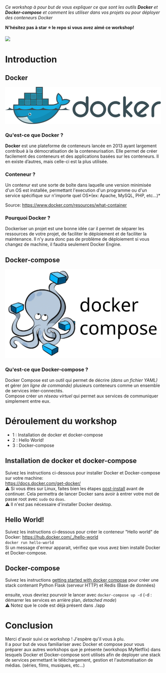 
*Ce workshop à pour but de vous expliquer ce que sont les outils **Docker** et **Docker-compose** et comment les utiliser dans vos projets ou pour déployer des conteneurs Docker*

**N'hésitez pas à star ⭐ le repo si vous avez aimé ce workshop!**

![](https://img.shields.io/github/stars/ajnart/workshop-docker?label=%E2%AD%90&style=for-the-badge?branch=master&kill_cache=1")

# Introduction
## Docker
![](assets/docker_logo.svg)

### Qu'est-ce que Docker ?

**Docker** est une plateforme de conteneurs lancée en 2013 ayant largement contribué à la démocratisation de la conteneurisation. Elle permet de créer facilement des conteneurs et des applications basées sur les conteneurs. Il en existe d’autres, mais celle-ci est la plus utilisée.

### Conteneur ?
Un contenur est une sorte de boîte dans laquelle une version minimisée d'un OS est installée, permettant l'execution d'un programme ou d'un service spécifique sur n'importe quel OS*(ex: Apache, MySQL, PHP, etc...)*

Source: https://www.docker.com/resources/what-container


### Pourquoi Docker ?
Dockeriser un projet est une bonne idée car il permet de séparer les ressources de votre projet, de faciliter le déploiement et de faciliter la maintenance. Il n'y aura donc pas de problème de déploiement si vous changez de machine, il faudra seulement Docker Engine.

## Docker-compose
![](assets/compose_logo.svg)

### Qu'est-ce que Docker-compose ?
Docker Compose est un outil qui permet de décrire *(dans un fichier YAML)* et gérer *(en ligne de commande)* plusieurs conteneurs comme un ensemble de services inter-connectés.  
Compose créer un *réseau virtuel* qui permet aux services de communiquer simplement entre eux.  

# Déroulement du workshop
- 1 : Installation de docker et docker-compose
- 2 : Hello World!
- 3 : Docker-compose 

## Installation de docker et docker-compose
Suivez les instructions ci-dessous pour installer Docker et Docker-compose sur votre machine:  
https://docs.docker.com/get-docker/  
⚠ Si vous êtes sur Linux, faites bien les étapes [post-install](https://docs.docker.com/engine/install/linux-postinstall/) avant de continuer. Cela permettra de lancer Docker sans avoir à entrer votre mot de passe root avec ``sudo`` ou ``doas``.  
⚠ Il n'est pas nécessaire d'installer Docker desktop.  

## Hello World!
Suivez les instructions ci-dessous pour créer le conteneur "Hello world" de Docker: https://hub.docker.com/_/hello-world  
``docker run hello-world``  
Si un message d'erreur apparait, vérifiez que vous avez bien installé Docker et Docker-compose.
## Docker-compose
Suivez les instructions [getting started with docker compose](https://docs.docker.com/compose/gettingstarted/) pour créer une stack contenant Python Flask (serveur HTTP) et Redis (Base de données)

ensuite, vous devriez pourvoir le lancer avec ``docker-compose up -d``
(-d : démarrer les services en arrière plan, *detached mode*)  
⚠ Notez que le code est déjà présent dans ./app

# Conclusion
Merci d'avoir suivi ce workshop ! J'espère qu'il vous à plu.  
Il a pour but de vous familiariser avec Docker et compose pour vous préparer aux autres workshops que je présente (workshops MyNetflix) dans lesquels Docker et Docker-compose sont utilisés afin de deployer une stack de services permettant le téléchargement, gestion et l'automatisation de médias. (séries, films, musiques, etc...)
